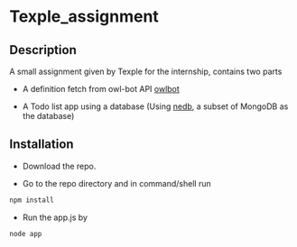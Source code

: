 # Texple_assignment

## Description
A small assignment given by Texple for the internship, contains two parts
* A definition fetch from owl-bot API [owlbot](https://owlbot.info/)

* A Todo list app using a database (Using [nedb](https://github.com/louischatriot/nedb), a subset of MongoDB as the database)

## Installation
* Download the repo.

* Go to the repo directory and in command/shell run 

```bash
npm install
```

* Run the app.js by
```bash
node app
```
